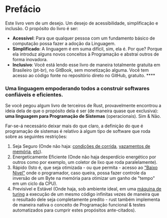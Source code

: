 # Prefácio

Este livro vem de um desejo. Um desejo de acessibilidade, simplificação e inclusão. O propósito do livro é ser:&#x20;

* **Acessível**: Para que qualquer pessoa com um fundamento básico de computação possa fazer a adoção da Linguagem.
* **Simplificado**: A linguagem é em suma difícil, sim, ela é. Por que? Porque ela introduz alguns novos conceitos à Programação e abstrai outros de forma inovadora.
* **Inclusivo**: Você está lendo esse livro de maneira totalmente gratuita em Brasileiro (pt-br), no GitBook, sem monetização alguma. Você tem acesso ao código fonte no repositório direto no GitHub, gratuito. ****&#x20;

### Uma linguagem empoderando todos a construir softwares confiáveis e eficientes.&#x20;

Se você pegou algum livro de terceiros de Rust, provavelmente encontrou a ideia dela de que o propósito dela é ser (de maneira quase que exclusiva): **uma linguagem para Programação de Sistemas** (operacionais). Sim & Não.

Far-se-á necessário deixar mais do que claro, a definição do que é programação de sistemas é relativo à algum tipo de software que roda sobre as seguintes restrições:&#x20;

1. Seja Seguro (Onde não haja: [condições de corrida](https://pt.wikipedia.org/wiki/Condi%C3%A7%C3%A3o\_de\_corrida), [vazamentos de memória](https://pt.wikipedia.org/wiki/Vazamento\_de\_mem%C3%B3ria), [etc](https://pt.wikipedia.org/wiki/Rust\_\(linguagem\_de\_programa%C3%A7%C3%A3o\))).
2. Energeticamente Eficiente (Onde não haja desperdício energético por outros como por exemplo, um coletor de lixo que roda paralelamente).
3. Rápido (Isto é, que seja otimizada - ou que permita -  acesso ao ["Baixo Nível"](https://minutodaseguranca.blog.br/importancia-da-linguem-de-programacao-de-baixo-nivel/) onde o programador, caso queira, possa fazer controle da inversão de um Byte na memória para otimizar um ganho de "tempo" em um ciclo da CPU).&#x20;
4. Previsível e Estável (Onde haja, sob ambiente ideal, em uma [máquina de turing](https://pt.wikipedia.org/wiki/M%C3%A1quina\_de\_Turing) a execução de um mesmo código infinitas vezes de maneira que o resultado dele seja completamente predito - rust também implementa de maneira nativa o conceito de Programação funcional & testes automatizados para cumprir estes propósitos ante-citados).





